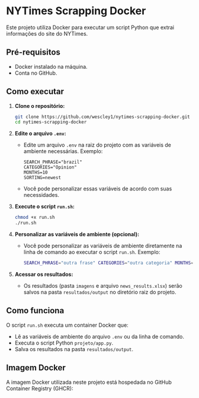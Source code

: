 # NYTimes Scrapping Docker

Este projeto utiliza Docker para executar um script Python que extrai informações do site do NYTimes.

## Pré-requisitos

* Docker instalado na máquina.
* Conta no GitHub.

## Como executar

1.  **Clone o repositório:**

    ```bash
    git clone https://github.com/wescley1/nytimes-scrapping-docker.git
    cd nytimes-scrapping-docker
    ```

2.  **Edite o arquivo `.env`:**

    * Edite um arquivo `.env` na raiz do projeto com as variáveis de ambiente necessárias. Exemplo:

        ```
        SEARCH_PHRASE="brazil"
        CATEGORIES="Opinion"
        MONTHS=10
        SORTING=newest
        ```

    * Você pode personalizar essas variáveis de acordo com suas necessidades.

3.  **Execute o script `run.sh`:**

    ```bash
    chmod +x run.sh
    ./run.sh
    ```

4.  **Personalizar as variáveis de ambiente (opcional):**

    * Você pode personalizar as variáveis de ambiente diretamente na linha de comando ao executar o script `run.sh`. Exemplo:

        ```bash
        SEARCH_PHRASE="outra frase" CATEGORIES="outra categoria" MONTHS=12 SORTING="oldest" ./run.sh
        ```

5.  **Acessar os resultados:**

    * Os resultados (pasta `imagens` e arquivo `news_results.xlsx`) serão salvos na pasta `resultados/output` no diretório raiz do projeto.

## Como funciona

O script `run.sh` executa um container Docker que:

* Lê as variáveis de ambiente do arquivo `.env` ou da linha de comando.
* Executa o script Python `projeto/app.py`.
* Salva os resultados na pasta `resultados/output`.

## Imagem Docker

A imagem Docker utilizada neste projeto está hospedada no GitHub Container Registry (GHCR):
